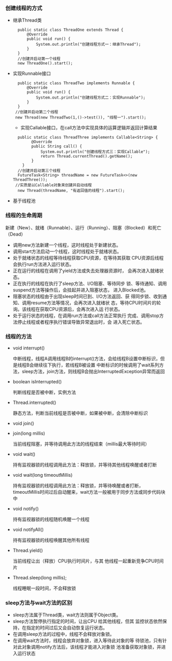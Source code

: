 ### 创建线程的方式

- 继承Thread类
  ```
    public static class ThreadOne extends Thread {
        @Override
        public void run() {
            System.out.println("创建线程方式一：继承Thread");
        }
    }
    //创建并启动第一个线程
    new ThreadOne().start();
  ```
- 实现Runnable接口
  ```
    public static class ThreadTwo implements Runnable {
        @Override
        public void run() {
            System.out.println("创建线程方式二：实现Runnable");
        }
    }
   //创建并启动第二个线程
   new Thread(new ThreadTwo(1,()->test()), "线程一").start();
  ```
    - 实现Callable接口，在call方法中实现具体的运算逻辑并返回计算结果
  ```
    public static class ThreadThree implements Callable<String> {
          @Override
          public String call() {
              System.out.println("创建线程方式三：实现Callable");
              return Thread.currentThread().getName();
          }
      }
    //创建并启动第三个线程
    FutureTask<String> threadName = new FutureTask<>(new ThreadThree());
   //实质是以Callable对象来创建并启动线程
    new Thread(threadName, "有返回值的线程").start();
  ```
- 基于线程池

### 线程的生命周期

新建（New）、就绪（Runnable）、运行（Running）、阻塞（Blocked）和死亡（Dead）

- 调用new方法新建一个线程，这时线程处于新建状态。
- 调用start方法启动一个线程，这时线程处于就绪状态。
- 处于就绪状态的线程等待线程获取CPU资源，在等待其获取 CPU资源后线程会执行run方法进入运行状态。
- 正在运行的线程在调用了yield方法或失去处理器资源时， 会再次进入就绪状态。
- 正在执行的线程在执行了sleep方法、I/O阻塞、等待同步 锁、等待通知、调用suspend方法等操作后，会挂起并进入阻塞状态， 进入Blocked池。
- 阻塞状态的线程由于出现sleep时间已到、I/O方法返回、获 得同步锁、收到通知、调用resume方法等情况，会再次进入就绪状 态，等待CPU时间片的轮询。该线程在获取CPU资源后，会再次进入运 行状态。
- 处于运行状态的线程，在调用run方法或call方法正常执行 完成、调用stop方法停止线程或者程序执行错误导致异常退出时，会 进入死亡状态。

### 线程的方法

- void interrupt()

  中断线程，线程A调用线程B的interrupt()方法，会给线程B设置中断标识，但是线程B会继续往下执行，若线程B被设置
  中断标识的时候调用了wait系列方法，sleep方法，join方法，则线程B会抛出InterruptedException异常而返回

- boolean isInterrupted()

  判断线程是否被中断，实例方法

- Thread.interrupted()

  静态方法，判断当前线程是否被中断，如果被中断，会清除中断标识
- void join()
- join(long millis)

  当前线程阻塞，并等待调用此方法的线程结束（millis最大等待时间）
- void wait()

  持有监视器锁的线程调用此方法：释放锁，并等待其他线程唤醒或者打断
- void wait(long timeoutMillis)

  持有监视器锁的线程调用此方法：释放锁，并等待唤醒或者打断，timeoutMillis时间过后自动醒来，wait方法一般被用于同步方法或同步代码块中
- void notify()

  持有监视器锁的线程随机唤醒一个线程
- void notifyAll()

  持有监视器锁的线程唤醒其他所有线程
- Thread.yield()

  当前线程让出（释放）CPU执行时间片，与其 他线程一起重新竞争CPU时间片
- Thread.sleep(long millis);

  线程睡眠一段时间，不会释放锁

### sleep方法与wait方法的区别

- sleep方法属于Thread类，wait方法则属于Object类。
- sleep方法暂停执行指定的时间，让出CPU 给其他线程，但其 监控状态依然保持，在指定的时间过后又会自动恢复运行状态。
- 在调用sleep方法的过程中，线程不会释放对象锁。
- 在调用wait方法时，线程会放弃对象锁，进入等待此对象的等 待锁池，只有针对此对象调用notify方法后，该线程才能进入对象锁 池准备获取对象锁，并进入运行状态

